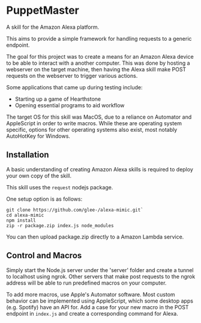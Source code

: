 # PuppetMaster

A skill for the Amazon Alexa platform.

This aims to provide a simple framework for handling requests to a generic endpoint.

The goal for this project was to create a means for an Amazon Alexa device to be able to interact with a another computer. This was done by hosting a webserver on the target machine, then having the Alexa skill make POST requests on the webserver to trigger various actions.

Some applications that came up during testing include:
* Starting up a game of Hearthstone
* Opening essential programs to aid workflow

The target OS for this skill was MacOS, due to a reliance on Automator and AppleScript in order to write macros. While these are operating system specific, options for other operating systems also exist, most notably AutoHotKey for Windows.

## Installation

A basic understanding of creating Amazon Alexa skills is required to deploy your own copy of the skill.

This skill uses the `request` nodejs package.

One setup option is as follows:

~~~~
git clone https://github.com/glee-/alexa-mimic.git`
cd alexa-mimic
npm install
zip -r package.zip index.js node_modules
~~~~

You can then upload package.zip directly to a Amazon Lambda service.

## Control and Macros

Simply start the Node.js server under the 'server' folder and create a tunnel to localhost using ngrok. Other servers that make post requests to the ngrok address will be able to run predefined macros on your computer.

To add more macros, use Apple's Automator software. Most custom behavior can be implemented using AppleScript, which some desktop apps (e.g. Spotify) have an API for. Add a case for your new macro in the POST endpoint in `index.js` and create a corresponding command for Alexa.
